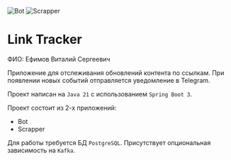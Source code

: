 ![Bot](https://github.com/MrKekMan04/java-course-2023-backend/actions/workflows/bot.yml/badge.svg)
![Scrapper](https://github.com/MrKekMan04/java-course-2023-backend/actions/workflows/scrapper.yml/badge.svg)

# Link Tracker

ФИО: Ефимов Виталий Сергеевич

Приложение для отслеживания обновлений контента по ссылкам.
При появлении новых событий отправляется уведомление в Telegram.

Проект написан на `Java 21` с использованием `Spring Boot 3`.

Проект состоит из 2-х приложений:
* Bot
* Scrapper

Для работы требуется БД `PostgreSQL`. Присутствует опциональная зависимость на `Kafka`.
